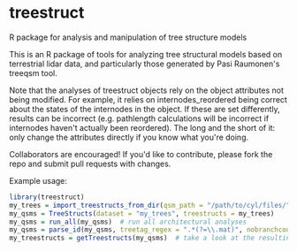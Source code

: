 # treestruct
R package for analysis and manipulation of tree structure models

This is an R package of tools for analyzing tree structural models based on terrestrial lidar data, and particularly those generated by Pasi Raumonen's treeqsm tool.

Note that the analyses of treestruct objects rely on the object attributes not being modified.  For example, it relies on internodes_reordered being correct about the states of the internodes in the object.  If these are set differently, results can be incorrect (e.g. pathlength calculations will be incorrect if internodes haven't actually been reordered).  The long and the short of it: only change the attributes directly if you know what you're doing.

Collaborators are encouraged!  If you'd like to contribute, please fork the repo and submit pull requests with changes.

Example usage:

```r
library(treestruct)
my_trees = import_treestructs_from_dir(qsm_path = "/path/to/cyl/files/"), qsmver = "UCL", recursive = T)
my_qsms = TreeStructs(dataset = "my_trees", treestructs = my_trees)
my_qsms = run_all(my_qsms)  # run all architectural analyses
my_qsms = parse_id(my_qsms, treetag_regex = ".*(?=\\.mat)", nobranchcode = T)  # set tree tag in the data structure
my_treestructs = getTreestructs(my_qsms)  # take a look at the resulting data
```
